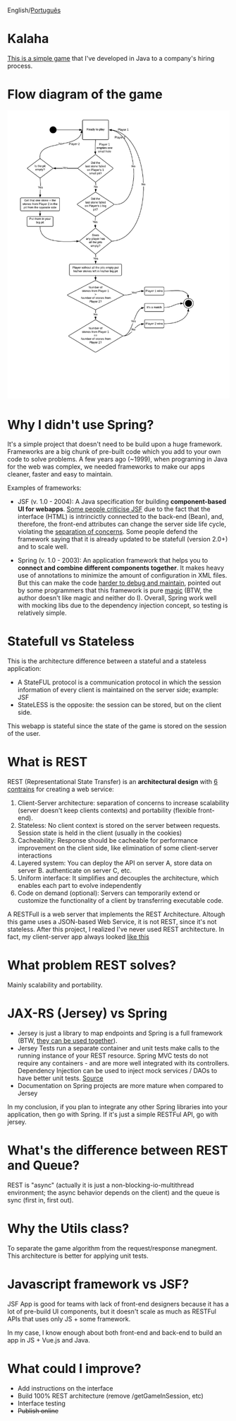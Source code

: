English/[Português](https://gitlab.com/gabepk.ape/kalaha/blob/master/README.pt.md)

# Kalaha

[This is a simple game](https://gabepk-kalaha.herokuapp.com/) that I've developed in Java to a company's hiring process.

# Flow diagram of the game

![Flow Diagram](https://raw.githubusercontent.com/gabepk/kalaha/master/kalaha/WebContent/resources/img/flow-diagram.png?raw=true "Flow Diagram")

# Why I didn't use Spring?

It's a simple project that doesn't need to be build upon a huge framework. Frameworks are a big chunk of pre-built code which you add 
to your own code to solve problems. A few years ago (~1999), when programing in Java for the web was complex, we needed frameworks to 
make our apps cleaner, faster and easy to maintain.

Examples of frameworks:

* JSF (v. 1.0 - 2004): A Java specification for building **component-based UI for webapps**. [Some people criticise JSF](https://dzone.com/articles/why-you-should-avoid-jsf) due to the fact that the interface (HTML) is intrincictly connected to the back-end (Bean), and, therefore, the front-end attributes can change the server side life cycle, violating the [separation of concerns](https://en.wikipedia.org/wiki/Separation_of_concerns). Some people defend the framework saying that it is already updated to be statefull (version 2.0+) and to scale well.

* Spring (v. 1.0 - 2003): An application framework that helps you to **connect and combine different components together**. It makes heavy use of annotations to minimize the amount of configuration in XML files. But this can make the code [harder to debug and maintain](https://www.quora.com/What-are-some-criticisms-of-the-Spring-Framework), pointed out by some programmers that this framework is pure [magic](http://samatkinson.com/why-i-hate-spring/) (BTW, the author doesn't like magic and neither do I). Overall, Spring work well with mocking libs due to the dependency injection concept, so testing is relatively simple.

# Statefull vs Stateless

This is the architecture difference between a stateful and a stateless application:

* A StateFUL protocol is a communication protocol in which the session information of every client is maintained on the server side; example: JSF
* StateLESS is the opposite: the session can be stored, but on the client side. 

This webapp is stateful since the state of the game is stored on the session of the user.

# What is REST

REST (Representational State Transfer) is an **architectural design** with [6 contrains](https://restfulapi.net/rest-architectural-constraints/#uniform-interface) for creating a web service:
1. Client-Server architecture: separation of concerns to increase scalability (server doesn't keep clients contexts) and portability (flexible front-end).
2. Stateless: No client context is stored on the server between requests. Session state is held in the client (usually in the cookies)
3. Cacheability: Response should be cacheable for performance improvement on the client side, like elimination of some client-server interactions
4. Layered system: You can deploy the API on server A, store data on server B. authenticate on server C, etc.
5. Uniform interface: It simplifies and decouples the architecture, which enables each part to evolve independently
6. Code on demand (optional): Servers can temporarily extend or customize the functionality of a client by transferring executable code.

A RESTFull is a web server that implements the REST Architecture.
Altough this game uses a JSON-based Web Service, it is not REST, since it's not stateless.
After this project, I realized I've never used REST architecture. In fact, my client-server app always looked 
[like this](https://fernandofranzini.wordpress.com/2015/10/20/gerenciando-http-session-em-rest-com-jax-rs/)


# What problem REST solves?

Mainly scalability and portability.

# JAX-RS (Jersey) vs Spring

* Jersey is just a library to map endpoints and Spring is a full framework (BTW, [they can be used together](https://dzone.com/articles/lets-compare-jax-rs-vs-spring-for-rest-endpoints)).
* Jersey Tests run a separate container and unit tests make calls to the running instance of your REST resource. Spring MVC tests do not require any containers - and are more well integrated with its controllers. Dependency Injection can be used to inject mock services / DAOs to have better unit tests. [Source](https://stackoverflow.com/questions/26824423/what-is-the-difference-among-spring-rest-service-and-jersey-rest-service-and-spr)
* Documentation on Spring projects are more mature when compared to Jersey

In my conclusion, if you plan to integrate any other Spring libraries into your application, then go with Spring. 
If it's just a simple RESTFul API, go with jersey.

# What's the difference between REST and Queue?

REST is "async" (actually it is just a non-blocking-io-multithread environment; the async behavior depends on the client) and the queue is sync (first in, first out).

# Why the Utils class?

To separate the game algorithm from the request/response manegment. This architecture is better for applying unit tests.

# Javascript framework vs JSF?

JSF App is good for teams with lack of front-end designers because it has a lot of pre-build UI components, 
but it doesn't scale as much as RESTFul APIs that uses only JS + some framework.

In my case, I know enough about both front-end and back-end to build an app in JS + Vue.js and Java.

# What could I improve?

* Add instructions on the interface
* Build 100% REST architecture (remove /getGameInSession, etc)
* Interface testing
* ~~Publish online~~